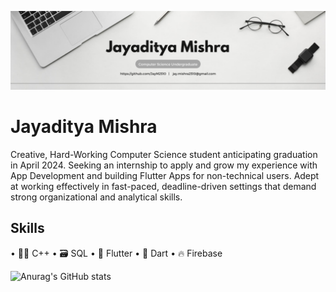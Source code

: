 ![Computer Science Undergraduate ](https://github.com/JayM2510/JayM2510/blob/main/Grey%20Minimalist%20Corporate%20Personal%20Profile%20LinkedIn%20Banner.png)

# Jayaditya Mishra

Creative, Hard-Working Computer Science student anticipating graduation in April 2024. Seeking an internship to apply and grow my experience with App Development and building Flutter Apps for non-technical users. Adept at working effectively in fast-paced, deadline-driven settings that demand strong organizational and analytical skills.

## Skills
• 👨‍💻 C++
• 🗃️ SQL
• 📱 Flutter
• 🎯 Dart
• 🔥 Firebase

![Anurag's GitHub stats](https://github-readme-stats.vercel.app/api?username=JayM2510&show_icons=true&theme=merko)
